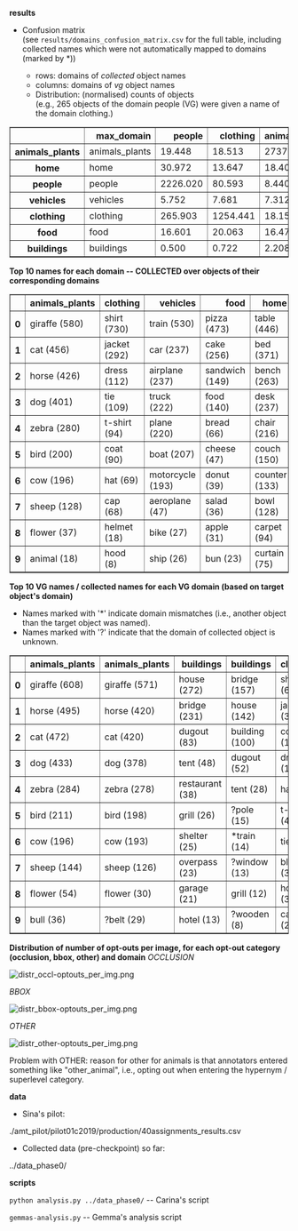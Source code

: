 
**results**
- Confusion matrix <br>
(see `results/domains_confusion_matrix.csv` for the full table, including collected names which were not automatically mapped to domains (marked by *))

  - rows: domains of *collected* object names
  - columns: domains of *vg* object names
  - Distribution: (normalised) counts of objects <br>
(e.g., 265 objects of the domain people (VG) were given a name of the domain clothing.)

<table border="1" class="dataframe"> 
<thead>   <tr style="text-align: right;"><th></th>     <th>max_domain</th>     <th>people</th>     <th>clothing</th>     <th>animals_plants</th>     <th>home</th>     <th>food</th>     <th>vehicles</th>     <th>buildings</th>     <th>SUM</th>   </tr> 
</thead> <tbody>   <tr>     <th>animals_plants</th>     <td>animals_plants</td>     <td>19.448</td>     <td>18.513</td>     <td>2737.833</td>     <td>58.559</td>     <td>1.397</td>     <td>8.457</td>     <td>8.079</td>     <td>2852.286</td>   </tr>   <tr>     <th>home</th>     <td>home</td>     <td>30.972</td>     <td>13.647</td>     <td>18.407</td>     <td>2700.445</td>     <td>38.393</td>     <td>5.933</td>     <td>16.371</td>     <td>2824.168</td>   </tr>   <tr>     <th>people</th>     <td>people</td>     <td>2226.020</td>     <td>80.593</td>     <td>8.440</td>     <td>37.409</td>     <td>2.930</td>     <td>6.058</td>     <td>19.067</td>     <td>2380.517</td>   </tr>   <tr>     <th>vehicles</th>     <td>vehicles</td>     <td>5.752</td>     <td>7.681</td>     <td>7.312</td>     <td>6.991</td>     <td>5.284</td>     <td>2012.692</td>     <td>27.902</td>     <td>2073.614</td>   </tr>   <tr>     <th>clothing</th>     <td>clothing</td>     <td>265.903</td>     <td>1254.441</td>     <td>18.155</td>     <td>48.122</td>     <td>0.994</td>     <td>15.389</td>     <td>23.030</td>     <td>1626.034</td>   </tr>   <tr>     <th>food</th>     <td>food</td>     <td>16.601</td>     <td>20.063</td>     <td>16.471</td>     <td>118.020</td>     <td>1230.986</td>     <td>5.732</td>     <td>4.888</td>     <td>1412.761</td>   </tr>   <tr>     <th>buildings</th>     <td>buildings</td>     <td>0.500</td>     <td>0.722</td>     <td>2.208</td>     <td>4.987</td>     <td>0.778</td>     <td>4.378</td>     <td>527.833</td>     <td>541.406</td>   </tr> </tbody></table>

**Top 10 names for each domain -- COLLECTED over objects of their corresponding domains**
<table border="1" class="dataframe">  <thead>    <tr style="text-align: right;">      <th></th>      <th>animals_plants</th>      <th>clothing</th>      <th>vehicles</th>      <th>food</th>      <th>home</th>      <th>people</th>      <th>buildings</th>    </tr>  </thead>  <tbody>    <tr>      <th>0</th>      <td>giraffe (580)</td>      <td>shirt (730)</td>      <td>train (530)</td>      <td>pizza (473)</td>      <td>table (446)</td>      <td>man (678)</td>      <td>bridge (159)</td>    </tr>    <tr>      <th>1</th>      <td>cat (456)</td>      <td>jacket (292)</td>      <td>car (237)</td>      <td>cake (256)</td>      <td>bed (371)</td>      <td>woman (606)</td>      <td>house (144)</td>    </tr>    <tr>      <th>2</th>      <td>horse (426)</td>      <td>dress (112)</td>      <td>airplane (237)</td>      <td>sandwich (149)</td>      <td>bench (263)</td>      <td>boy (223)</td>      <td>building (104)</td>    </tr>    <tr>      <th>3</th>      <td>dog (401)</td>      <td>tie (109)</td>      <td>truck (222)</td>      <td>food (140)</td>      <td>desk (237)</td>      <td>person (203)</td>      <td>dugout (52)</td>    </tr>    <tr>      <th>4</th>      <td>zebra (280)</td>      <td>t-shirt (94)</td>      <td>plane (220)</td>      <td>bread (66)</td>      <td>chair (216)</td>      <td>child (153)</td>      <td>tent (28)</td>    </tr>    <tr>      <th>5</th>      <td>bird (200)</td>      <td>coat (90)</td>      <td>boat (207)</td>      <td>cheese (47)</td>      <td>couch (150)</td>      <td>girl (147)</td>      <td>grill (14)</td>    </tr>    <tr>      <th>6</th>      <td>cow (196)</td>      <td>hat (69)</td>      <td>motorcycle (193)</td>      <td>donut (39)</td>      <td>counter (133)</td>      <td>skater (65)</td>      <td>garage (7)</td>    </tr>    <tr>      <th>7</th>      <td>sheep (128)</td>      <td>cap (68)</td>      <td>aeroplane (47)</td>      <td>salad (36)</td>      <td>bowl (128)</td>      <td>kid (53)</td>      <td>overpass (5)</td>    </tr>    <tr>      <th>8</th>      <td>flower (37)</td>      <td>helmet (18)</td>      <td>bike (27)</td>      <td>apple (31)</td>      <td>carpet (94)</td>      <td>player (42)</td>      <td>hut (4)</td>    </tr>    <tr>      <th>9</th>      <td>animal (18)</td>      <td>hood (8)</td>      <td>ship (26)</td>      <td>bun (23)</td>      <td>curtain (75)</td>      <td>skier (41)</td>      <td>castle (4)</td>    </tr>  </tbody></table>

**Top 10 VG names / collected names for each VG domain (based on target object's domain)**
- Names marked with '*' indicate domain mismatches (i.e., another object than the target object was named).
- Names marked with '?' indicate that the domain of collected object is unknown.
<table border="1" class="dataframe">  <thead>    <tr style="text-align: right;">      <th></th>      <th>animals_plants</th>      <th>animals_plants</th>      <th>buildings</th>      <th>buildings</th>      <th>clothing</th>      <th>clothing</th>      <th>food</th>      <th>food</th>      <th>home</th>      <th>home</th>      <th>people</th>      <th>people</th>      <th>vehicles</th>      <th>vehicles</th>    </tr>  </thead>  <tbody>    <tr>      <th>0</th>      <td>giraffe (608)</td>      <td>giraffe (571)</td>      <td>house (272)</td>      <td>bridge (157)</td>      <td>shirt (680)</td>      <td>shirt (578)</td>      <td>pizza (379)</td>      <td>pizza (424)</td>      <td>bed (455)</td>      <td>table (426)</td>      <td>man (573)</td>      <td>man (611)</td>      <td>train (482)</td>      <td>train (511)</td>    </tr>    <tr>      <th>1</th>      <td>horse (495)</td>      <td>horse (420)</td>      <td>bridge (231)</td>      <td>house (142)</td>      <td>jacket (334)</td>      <td>jacket (275)</td>      <td>cake (213)</td>      <td>cake (215)</td>      <td>table (439)</td>      <td>bed (365)</td>      <td>boy (571)</td>      <td>woman (574)</td>      <td>car (367)</td>      <td>airplane (236)</td>    </tr>    <tr>      <th>2</th>      <td>cat (472)</td>      <td>cat (420)</td>      <td>dugout (83)</td>      <td>building (100)</td>      <td>coat (199)</td>      <td>dress (92)</td>      <td>bread (149)</td>      <td>sandwich (140)</td>      <td>desk (360)</td>      <td>bench (255)</td>      <td>woman (565)</td>      <td>boy (212)</td>      <td>truck (256)</td>      <td>car (221)</td>    </tr>    <tr>      <th>3</th>      <td>dog (433)</td>      <td>dog (378)</td>      <td>tent (48)</td>      <td>dugout (52)</td>      <td>dress (153)</td>      <td>tie (91)</td>      <td>bun (112)</td>      <td>food (106)</td>      <td>bench (348)</td>      <td>desk (236)</td>      <td>girl (440)</td>      <td>person (194)</td>      <td>airplane (253)</td>      <td>plane (220)</td>    </tr>    <tr>      <th>4</th>      <td>zebra (284)</td>      <td>zebra (278)</td>      <td>restaurant (38)</td>      <td>tent (28)</td>      <td>hat (61)</td>      <td>coat (68)</td>      <td>sandwich (111)</td>      <td>?plate (72)</td>      <td>counter (325)</td>      <td>chair (201)</td>      <td>lady (239)</td>      <td>child (144)</td>      <td>boat (252)</td>      <td>truck (219)</td>    </tr>    <tr>      <th>5</th>      <td>bird (211)</td>      <td>bird (198)</td>      <td>grill (26)</td>      <td>?pole (15)</td>      <td>t-shirt (41)</td>      <td>hat (57)</td>      <td>cheese (101)</td>      <td>bread (61)</td>      <td>chair (227)</td>      <td>couch (148)</td>      <td>guy (234)</td>      <td>girl (137)</td>      <td>plane (237)</td>      <td>boat (201)</td>    </tr>    <tr>      <th>6</th>      <td>cow (196)</td>      <td>cow (193)</td>      <td>shelter (25)</td>      <td>*train (14)</td>      <td>tie (40)</td>      <td>*man (41)</td>      <td>sauce (71)</td>      <td>donut (36)</td>      <td>carpet (225)</td>      <td>counter (132)</td>      <td>child (174)</td>      <td>*shirt (105)</td>      <td>motorcycle (233)</td>      <td>motorcycle (189)</td>    </tr>    <tr>      <th>7</th>      <td>sheep (144)</td>      <td>sheep (126)</td>      <td>overpass (23)</td>      <td>?window (13)</td>      <td>blazer (33)</td>      <td>t-shirt (39)</td>      <td>donut (64)</td>      <td>cheese (36)</td>      <td>couch (218)</td>      <td>bowl (114)</td>      <td>batter (71)</td>      <td>?shoe (76)</td>      <td>jet (50)</td>      <td>?wheel (100)</td>    </tr>    <tr>      <th>8</th>      <td>flower (54)</td>      <td>flower (30)</td>      <td>garage (21)</td>      <td>grill (12)</td>      <td>hood (32)</td>      <td>?suit (31)</td>      <td>salad (58)</td>      <td>salad (33)</td>      <td>bowl (191)</td>      <td>?plate (111)</td>      <td>kid (66)</td>      <td>skater (64)</td>      <td>aircraft (41)</td>      <td>aeroplane (47)</td>    </tr>    <tr>      <th>9</th>      <td>bull (36)</td>      <td>?belt (29)</td>      <td>hotel (13)</td>      <td>?wooden (8)</td>      <td>cap (20)</td>      <td>*woman (20)</td>      <td>vegetable (42)</td>      <td>?hotdog (32)</td>      <td>curtain (128)</td>      <td>carpet (94)</td>      <td>skier (53)</td>      <td>kid (51)</td>      <td>van (37)</td>      <td>ship (25)</td>    </tr>  </tbody></table>

**Distribution of number of opt-outs per image, for each opt-out category (occlusion, bbox, other) and domain**
*OCCLUSION*

![distr_occl-optouts_per_img.png](https://raw.githubusercontent.com/sinazarriess/names_in_context/master/analysis/results/distr_occl-optouts_per_img.png)

*BBOX*

![distr_bbox-optouts_per_img.png](https://raw.githubusercontent.com/sinazarriess/names_in_context/master/analysis/results/distr_bbox-optouts_per_img.png)

*OTHER*

![distr_other-optouts_per_img.png](https://raw.githubusercontent.com/sinazarriess/names_in_context/master/analysis/results/distr_other-optouts_per_img.png)

Problem with OTHER: reason for other for animals is that annotators entered something like "other_animal", i.e., opting out when entering the hypernym / superlevel category.


**data**

- Sina's pilot:

./amt_pilot/pilot01c2019/production/40assignments_results.csv

- Collected data (pre-checkpoint) so far:

../data_phase0/

**scripts**

`python analysis.py ../data_phase0/`  -- Carina's script

`gemmas-analysis.py` -- Gemma's analysis script
